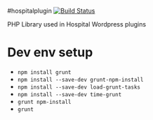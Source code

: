 #hospitalplugin
[![Build Status](https://travis-ci.org/amarcinkowski/hospitalplugin.svg?branch=master)](https://travis-ci.org/amarcinkowski/hospitalplugin)

PHP Library used in Hospital Wordpress plugins

Dev env setup
==================
* `npm install grunt`
* `npm install --save-dev grunt-npm-install`
* `npm install --save-dev load-grunt-tasks`
* `npm install --save-dev time-grunt`
* `grunt npm-install`
* `grunt`
